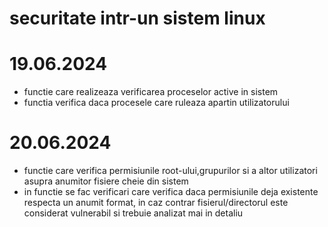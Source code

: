 # securitate intr-un sistem linux

# 19.06.2024 
- functie care realizeaza verificarea proceselor active in sistem 
- functia verifica daca procesele care ruleaza apartin utilizatorului

# 20.06.2024
- functie care verifica permisiunile root-ului,grupurilor si a altor utilizatori asupra anumitor fisiere cheie din sistem 
- in functie se fac verificari care verifica daca permisiunile deja existente respecta un anumit format, in caz contrar fisierul/directorul este considerat vulnerabil si trebuie analizat mai in detaliu